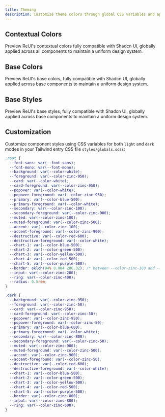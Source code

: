 ```yaml
---
title: Theming
description: Customize theme colors through global CSS variables and apply a unified style across your components.
---
```


## Contextual Colors

Preview ReUI's contextual colors fully compatible with Shadcn UI, globally applied across all components to maintain a uniform design system.

## Base Colors

Preview ReUI's base colors, fully compatible with Shadcn UI, globally applied across base components to maintain a uniform design system.

## Base Styles

Preview ReUI's base styles, fully compatible with Shadcn UI, globally applied across base components to maintain a uniform design system.

## Customization

Customize component styles using CSS variables for both `light` and `dark` modes in your Tailwind entry CSS file `styles/globals.scss`:

```css showLineNumbers
:root {
  --font-sans: var(--font-sans);
  --font-mono: var(--font-mono);
  --background: var(--color-white);
  --foreground: var(--color-zinc-950);
  --card: var(--color-white);
  --card-foreground: var(--color-zinc-950);
  --popover: var(--color-white);
  --popover-foreground: var(--color-zinc-950);
  --primary: var(--color-blue-500);
  --primary-foreground: var(--color-white);
  --secondary: var(--color-zinc-100);
  --secondary-foreground: var(--color-zinc-900);
  --muted: var(--color-zinc-100);
  --muted-foreground: var(--color-zinc-500);
  --accent: var(--color-zinc-100);
  --accent-foreground: var(--color-zinc-900);
  --destructive: var(--color-red-600);
  --destructive-foreground: var(--color-white);
  --chart-1: var(--color-blue-500);
  --chart-2: var(--color-green-500);
  --chart-3: var(--color-yellow-500);
  --chart-4: var(--color-red-500);
  --chart-5: var(--color-purple-500);
  --border: oklch(94% 0.004 286.32); /* between --color-zinc-100 and --color-zinc-200 */
  --input: var(--color-zinc-200);
  --ring: var(--color-zinc-400);
  --radius: 0.5rem;
}

.dark {
  --background: var(--color-zinc-950);
  --foreground: var(--color-zinc-50);
  --card: var(--color-zinc-950);
  --card-foreground: var(--color-zinc-50);
  --popover: var(--color-zinc-950);
  --popover-foreground: var(--color-zinc-50);
  --primary: var(--color-blue-600);
  --primary-foreground: var(--color-white);
  --secondary: var(--color-zinc-800);
  --secondary-foreground: var(--color-zinc-50);
  --muted: var(--color-zinc-900);
  --muted-foreground: var(--color-zinc-500);
  --accent: var(--color-zinc-900);
  --accent-foreground: var(--color-zinc-50);
  --destructive: var(--color-red-600);
  --destructive-foreground: var(--color-white);
  --chart-1: var(--color-blue-500);
  --chart-2: var(--color-green-500);
  --chart-3: var(--color-yellow-500);
  --chart-4: var(--color-red-500);
  --chart-5: var(--color-purple-500);
  --border: var(--color-zinc-800);
  --input: var(--color-zinc-800);
  --ring: var(--color-zinc-600);
}
```
